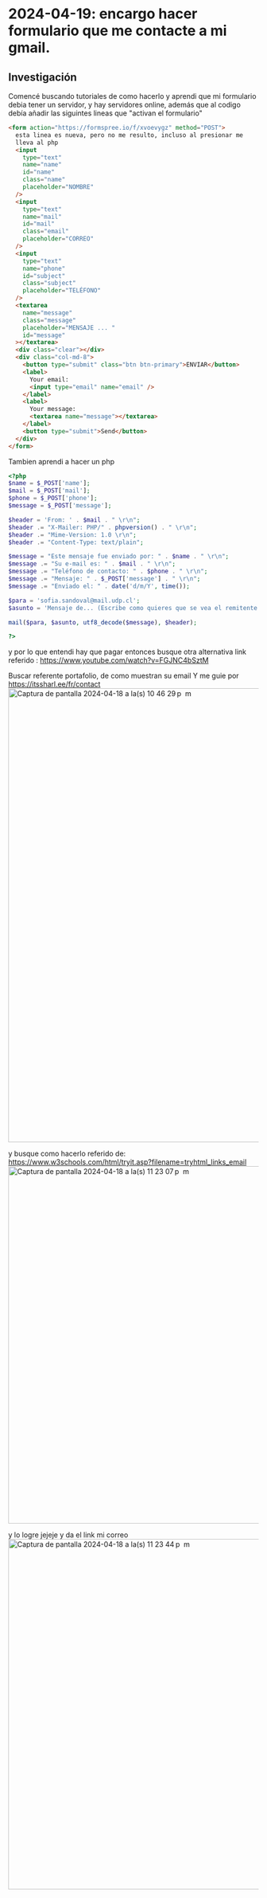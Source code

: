 # 2024-04-19: encargo hacer formulario que me contacte a mi gmail.

## Investigación

Comencé buscando tutoriales de como hacerlo y aprendi que mi formulario debia tener un servidor, y hay servidores online, además que al codigo debía añadir las siguintes lineas que "activan el formulario"

```HTML
<form action="https://formspree.io/f/xvoevygz" method="POST">
  esta linea es nueva, pero no me resulto, incluso al presionar me
  lleva al php
  <input
    type="text"
    name="name"
    id="name"
    class="name"
    placeholder="NOMBRE"
  />
  <input
    type="text"
    name="mail"
    id="mail"
    class="email"
    placeholder="CORREO"
  />
  <input
    type="text"
    name="phone"
    id="subject"
    class="subject"
    placeholder="TELÉFONO"
  />
  <textarea
    name="message"
    class="message"
    placeholder="MENSAJE ... "
    id="message"
  ></textarea>
  <div class="clear"></div>
  <div class="col-md-8">
    <button type="submit" class="btn btn-primary">ENVIAR</button>
    <label>
      Your email:
      <input type="email" name="email" />
    </label>
    <label>
      Your message:
      <textarea name="message"></textarea>
    </label>
    <button type="submit">Send</button>
  </div>
</form>
```

Tambien aprendi a hacer un php

```PHP
<?php
$name = $_POST['name'];
$mail = $_POST['mail'];
$phone = $_POST['phone'];
$message = $_POST['message'];

$header = 'From: ' . $mail . " \r\n";
$header .= "X-Mailer: PHP/" . phpversion() . " \r\n";
$header .= "Mime-Version: 1.0 \r\n";
$header .= "Content-Type: text/plain";

$message = "Este mensaje fue enviado por: " . $name . " \r\n";
$message .= "Su e-mail es: " . $mail . " \r\n";
$message .= "Teléfono de contacto: " . $phone . " \r\n";
$message .= "Mensaje: " . $_POST['message'] . " \r\n";
$message .= "Enviado el: " . date('d/m/Y', time());

$para = 'sofia.sandoval@mail.udp.cl';
$asunto = 'Mensaje de... (Escribe como quieres que se vea el remitente de tu correo)';

mail($para, $asunto, utf8_decode($message), $header);

?>
```

y por lo que entendi hay que pagar entonces busque otra alternativa
link referido : <https://www.youtube.com/watch?v=FGJNC4bSztM>

Buscar referente portafolio, de como muestran su email Y me guie por
<https://itssharl.ee/fr/contact>
<img
  width="912"
  alt="Captura de pantalla 2024-04-18 a la(s) 10 46 29 p  m"
  src="https://github.com/ssofiasandoval/fad9100-2024-1/assets/128400293/564e6427-eda3-4864-af0f-b58f2bc7c9d3"
/>

y busque como hacerlo referido de:
<https://www.w3schools.com/html/tryit.asp?filename=tryhtml_links_email>
<img
  width="718"
  alt="Captura de pantalla 2024-04-18 a la(s) 11 23 07 p  m"
  src="https://github.com/ssofiasandoval/fad9100-2024-1/assets/128400293/0e869f22-f4a2-446f-a98f-081c3021debc"
/>

y lo logre jejeje y da el link mi correo
<img
  width="704"
  alt="Captura de pantalla 2024-04-18 a la(s) 11 23 44 p  m"
  src="https://github.com/ssofiasandoval/fad9100-2024-1/assets/128400293/eecac486-63be-4bbc-b99d-4c64d424a9e5"
/>
